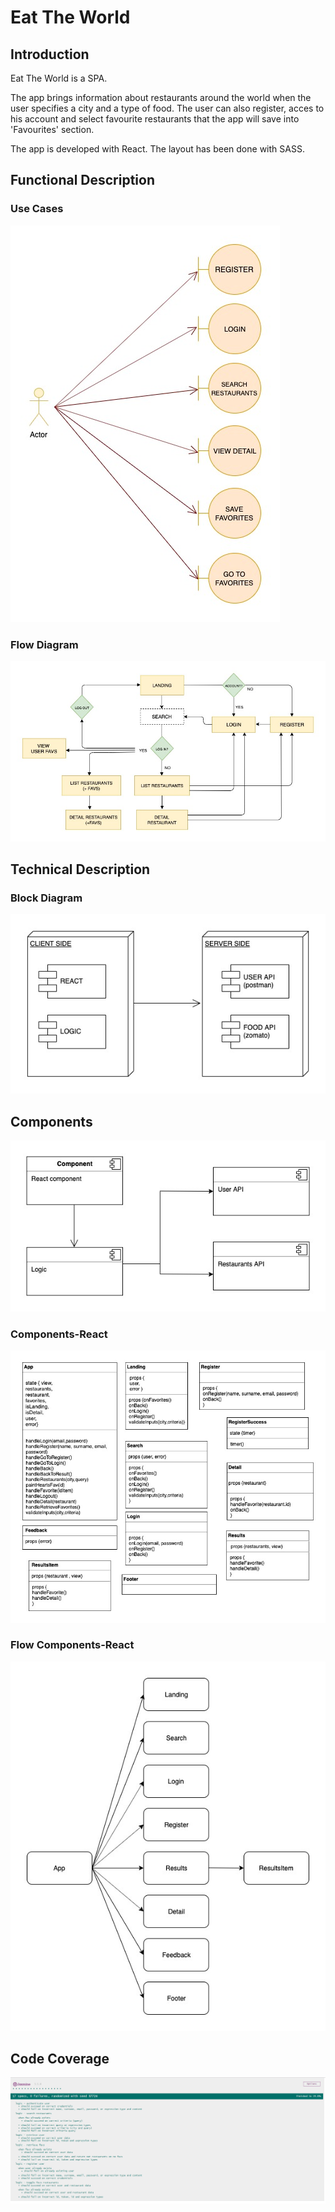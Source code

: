 # Eat The World

## Introduction

Eat The World is a SPA.

The app brings information about restaurants around the world when the user specifies a city and a type of food. 
The user can also register, acces to his account and select favourite restaurants that the app will save into 'Favourites' section.  

The app is developed with React. The layout has been done with SASS.

## Functional Description

### Use Cases

![Alt text](usercases1.jpg)

### Flow Diagram

![Alt text](FLOW.jpg)

## Technical Description

### Block Diagram

![Alt text](Blocks.jpg)


## Components

![Alt text](components.jpg)

### Components-React

![Alt text](react-compos.jpg)

### Flow Components-React

![Alt text](Flow-compos.jpg)

## Code Coverage

![Alt text](test-jasmine.png)